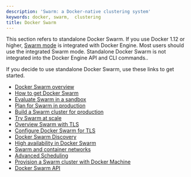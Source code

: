 ```yaml
---
description: 'Swarm: a Docker-native clustering system'
keywords: docker, swarm,  clustering
title: Docker Swarm
---
```


This section refers to standalone Docker Swarm. If you use Docker 1.12 or higher,
[Swarm mode](../engine/swarm/index.md) is integrated with Docker Engine. Most
users should use the integrated Swarm mode. Standalone Docker Swarm is not
integrated into the Docker Engine API and CLI commands..

If you decide to use standalone Docker Swarm, use these links to get started.

* [Docker Swarm overview](overview.md)
* [How to get Docker Swarm](get-swarm.md)
* [Evaluate Swarm in a sandbox](install-w-machine.md)
* [Plan for Swarm in production](plan-for-production.md)
* [Build a Swarm cluster for production](install-manual.md)
* [Try Swarm at scale](swarm_at_scale/index.md)
* [Overview Swarm with TLS](secure-swarm-tls.md)
* [Configure Docker Swarm for TLS](configure-tls.md)
* [Docker Swarm Discovery](discovery.md)
* [High availability in Docker Swarm](multi-manager-setup.md)
* [Swarm and container networks](networking.md)
* [Advanced Scheduling](scheduler/index.md)
* [Provision a Swarm cluster with Docker Machine](provision-with-machine.md)
* [Docker Swarm API](swarm-api.md)

